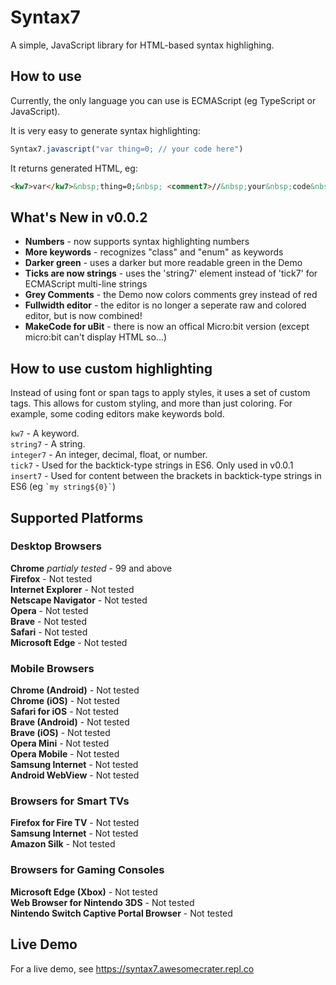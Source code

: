 # Syntax7
A simple, JavaScript library for HTML-based syntax highlighing.

## How to use

Currently, the only language you can use is ECMAScript (eg TypeScript or JavaScript).

It is very easy to generate syntax highlighting:
```js
Syntax7.javascript("var thing=0; // your code here")
```

It returns generated HTML, eg:
```html
<kw7>var</kw7>&nbsp;thing=0;&nbsp; <comment7>//&nbsp;your&nbsp;code&nbsp;here</comment7>
```

## What's New in v0.0.2

* **Numbers** - now supports syntax highlighting numbers
* **More keywords** - recognizes "class" and "enum" as keywords
* **Darker green** - uses a darker but more readable green in the Demo
* **Ticks are now strings** - uses the 'string7' element instead of 'tick7' for ECMAScript multi-line strings
* **Grey Comments** - the Demo now colors comments grey instead of red
* **Fullwidth editor** - the editor is no longer a seperate raw and colored editor, but is now combined!
* **MakeCode for uBit** - there is now an offical Micro:bit version (except micro:bit can't display HTML so...)


##  How to use custom highlighting
Instead of using font or span tags to apply styles, it uses a set of custom tags. This allows for custom styling, and more than just coloring.
For example, some coding editors make keywords bold.

`kw7` - A keyword.<br>
`string7` - A string.<br>
`integer7` - An integer, decimal, float, or number.<br>
`tick7` - Used for the backtick-type strings in ES6. Only used in v0.0.1
`insert7` - Used for content between the brackets in backtick-type strings in ES6 (eg `` `my string${0}` ``)


## Supported Platforms

### Desktop Browsers

**Chrome** *partialy tested* - 99 and above<br>
**Firefox** - Not tested<br>
**Internet Explorer** - Not tested<br>
**Netscape Navigator** - Not tested<br>
**Opera** - Not tested<br>
**Brave** - Not tested<br>
**Safari** - Not tested<br>
**Microsoft Edge** - Not tested<br>

### Mobile Browsers
**Chrome (Android)** - Not tested<br>
**Chrome (iOS)** - Not tested<br>
**Safari for iOS** - Not tested<br>
**Brave (Android)** - Not tested<br>
**Brave (iOS)** - Not tested<br>
**Opera Mini** - Not tested<br>
**Opera Mobile** - Not tested<br>
**Samsung Internet** - Not tested<br>
**Android WebView** - Not tested<br>

### Browsers for Smart TVs
**Firefox for Fire TV** - Not tested<br>
**Samsung Internet** - Not tested<br>
**Amazon Silk** - Not tested<br>

### Browsers for Gaming Consoles
**Microsoft Edge (Xbox)** - Not tested<br>
**Web Browser for Nintendo 3DS** - Not tested<br>
**Nintendo Switch Captive Portal Browser** - Not tested<br>



## Live Demo

For a live demo, see https://syntax7.awesomecrater.repl.co


